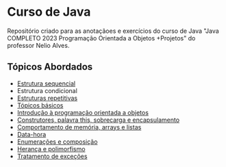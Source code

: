 
# Curso de Java

Repositório criado para as anotaçãoes e exercícios do curso de Java "Java COMPLETO 2023 Programação Orientada a Objetos +Projetos" do professor Nelio Alves.

## Tópicos Abordados
- [Estrutura sequencial](https://github.com/kayanerocha/curso-java/tree/main/Secao4)
- Estrutura condicional
- [Estruturas repetitivas](https://github.com/kayanerocha/curso-java/tree/main/Secao6)
- [Tópicos básicos](https://github.com/kayanerocha/curso-java/tree/main/Secao7)
- [Introdução à programação orientada a objetos](https://github.com/kayanerocha/curso-java/tree/main/Secao8)
- [Construtores, palavra this, sobrecarga e encapsulamento](https://github.com/kayanerocha/curso-java/tree/main/Secao9)
- [Comportamento de memória, arrays e listas](https://github.com/kayanerocha/curso-java/tree/main/Secao10)
- [Data-hora](https://github.com/kayanerocha/curso-java/tree/main/Secao11)
- [Enumerações e composição](https://github.com/kayanerocha/curso-java/tree/main/Secao13)
- [Herança e polimorfismo](https://github.com/kayanerocha/curso-java/tree/main/Secao14)
- [Tratamento de exceções](https://github.com/kayanerocha/curso-java/tree/main/Secao15)
